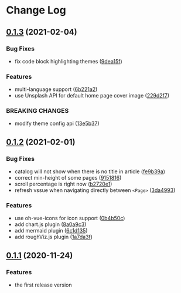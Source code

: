 # Change Log


## [0.1.3](https://github.com/Renovamen/vuepress-theme-gungnir/compare/v0.1.2...v0.1.3) (2021-02-04)

### Bug Fixes

- fix code block highlighting themes ([9dea15f](https://github.com/Renovamen/vuepress-theme-gungnir/commit/9dea15f8d3b2144e85ff2500a16e9fd2521cdb6b))

### Features

- multi-language support ([6b221a2](https://github.com/Renovamen/vuepress-theme-gungnir/commit/6b221a2aeade6dba3a17396376a3e8e4f46cad51))
- use Unsplash API for default home page cover image ([229d2f7](https://github.com/Renovamen/vuepress-theme-gungnir/commit/229d2f731afa89368684a9affc2981ade6ae369f))

### BREAKING CHANGES

- modify theme config api ([13e5b37](https://github.com/Renovamen/vuepress-theme-gungnir/commit/13e5b3726f868cd371e668f233aee2a786e5233b))


## [0.1.2](https://github.com/Renovamen/vuepress-theme-gungnir/compare/v0.1.1...v0.1.2) (2021-02-01)

### Bug Fixes

- catalog will not show when there is no title in article ([fe9b39a](https://github.com/Renovamen/vuepress-theme-gungnir/commit/fe9b39a0a27f91c77e47004905b3548a6ba417cb))
- correct min-height of some pages ([9151816](https://github.com/Renovamen/vuepress-theme-gungnir/commit/9151816e36987d694a2b6edb42216bce77252c46))
- scroll percentage is right now ([b2720e1](https://github.com/Renovamen/vuepress-theme-gungnir/commit/b2720e1d52d6c77416dcc9e221af4e3173e33917))
- refresh vssue when navigating directly between `<Page>` ([3da4993](https://github.com/Renovamen/vuepress-theme-gungnir/commit/3da4993cc0a3ea4072bbf402c55c57e5a198b1c4))

### Features

- use oh-vue-icons for icon support ([0b4b50c](https://github.com/Renovamen/vuepress-theme-gungnir/commit/0b4b50c865c42e0f339e7a2575c732befd1c5034))
- add chart.js plugin ([8a0a9c3](https://github.com/Renovamen/vuepress-theme-gungnir/commit/8a0a9c3796bfac4b46c838f6f85ef5669322889b))
- add mermaid plugin ([6c1d135](https://github.com/Renovamen/vuepress-theme-gungnir/commit/6c1d135319c08ac8e2895bf1df37d37621ea5b2d))
- add roughViz.js plugin ([1a7da3f](https://github.com/Renovamen/vuepress-theme-gungnir/commit/1a7da3f4dd7e4c4e732bf62e31a6cb43e5405928))


## [0.1.1](https://github.com/Renovamen/vuepress-theme-gungnir/compare/19d247557ba96bcc6e178095a59ebf5a27d76a3f...v0.1.1) (2020-11-24)

### Features

- the first release version
